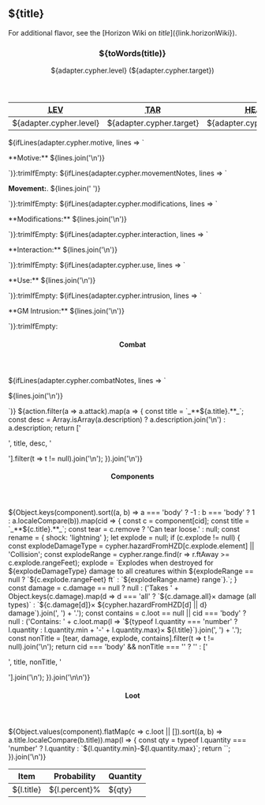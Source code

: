 ## ${title}

For additional flavor, see the [Horizon Wiki on ${title}](${link.horizonWiki}).

<div class="cypher-stat-block stat-block">
    <article>
        <header class="title">
            <h3>${toWords(title)}</h3>
            <aside class="level-and-target">${adapter.cypher.level} (${adapter.cypher.target})</aside>
        </header>
        <section class="stats-tab">
        <table class="stats">
            <thead>
                <tr>
                    <th><abbr title="Level">LEV</abbr></th>
                    <th><abbr title="Target Number">TAR</abbr></th>
                    <th><abbr title="Health">HEA</abbr></th>
                    <th><abbr title="Armor">ARM</abbr></th>
                    <th><abbr title="Damage">DAM</abbr></th>
                    <th><abbr title="Movement">MOV</abbr></th>
                </tr>
            </thead>
            <tbody>
                <tr>
                    <td>${adapter.cypher.level}</td>
                    <td>${adapter.cypher.target}</td>
                    <td>${adapter.cypher.health}</td>
                    <td>${adapter.cypher.armor}</td>
                    <td>${adapter.cypher.damage}</td>
                    <td>${adapter.cypher.movement}</td>
                </tr>
            </tbody>
        </table>
        </section>
        <section class="points">
${ifLines(adapter.cypher.motive, lines => `<p markdown="1">**Motive:** ${lines.join('\n')}</p>`)}:trimIfEmpty:
${ifLines(adapter.cypher.movementNotes, lines => `<p markdown="1"><strong>Movement:</strong>.  ${lines.join('  ')}</p>`)}:trimIfEmpty:
${ifLines(adapter.cypher.modifications, lines => `<p markdown="1">**Modifications:** ${lines.join('\n')}</p>`)}:trimIfEmpty:
${ifLines(adapter.cypher.interaction, lines => `<p markdown="1">**Interaction:** ${lines.join('\n')}</p>`)}:trimIfEmpty:
${ifLines(adapter.cypher.use, lines => `<p markdown="1">**Use:** ${lines.join('\n')}</p>`)}:trimIfEmpty:
${ifLines(adapter.cypher.intrusion, lines => `<p markdown="1">**GM Intrusion:** ${lines.join('\n')}</p>`)}:trimIfEmpty:
        </section>
        <section class="combats">
            <header>
                <h4>Combat</h4>
            </header>
${ifLines(adapter.cypher.combatNotes, lines => `<p markdown="1">${lines.join('\n')}</p>`)}
${action.filter(a => a.attack).map(a => {
  const title = `_**${a.title}.**_`;
  const desc = Array.isArray(a.description) ? a.description.join('\n') : a.description;
  return ['<p markdown="1">', title, desc, '</p>'].filter(t => t != null).join('\n');
}).join('\n')}
        </section>
        <section class="components">
            <header>
                <h4>Components</h4>
            </header>
${Object.keys(component).sort((a, b) => a === 'body' ? -1 : b === 'body' ? 1 : a.localeCompare(b)).map(cid => {
  const c = component[cid];
  const title = `_**${c.title}.**_`;
  const tear = c.remove ? 'Can tear loose.' : null; 
  const rename = {
    shock: 'lightning'
  };
  let explode = null;
  if (c.explode != null) {
    const explodeDamageType = cypher.hazardFromHZD[c.explode.element] || 'Collision';
    const explodeRange = cypher.range.find(r => r.ftAway >= c.explode.rangeFeet);
    explode = `Explodes when destroyed for ${explodeDamageType} damage to all creatures within ${explodeRange == null ? `${c.explode.rangeFeet} ft` : `${explodeRange.name} range`}.`;
  }
  const damage = c.damage == null ? null : ('Takes ' + Object.keys(c.damage).map(d => d === 'all' ? `${c.damage.all}&times; damage (all types)` : `${c.damage[d]}&times; ${cypher.hazardFromHZD[d] || d} damage`).join(', ') + '.');
  const contains = c.loot == null || cid === 'body' ? null : ('Contains: ' + c.loot.map(l => `${typeof l.quantity === 'number' ? l.quantity : l.quantity.min + '-' + l.quantity.max}&times; ${l.title}`).join(', ') + '.');
  const nonTitle = [tear, damage, explode, contains].filter(t => t != null).join('\n');
  return cid === 'body' && nonTitle === '' ? '' : ['<p class="component" markdown="1">', title, nonTitle, '</p>'].join('\n');
}).join('\n\n')}
        </section>
        <section class="loot-items">
                <header>
                    <h4>Loot</h4>
                </header>
                <table class="loot-list">
                    <thead>
                        <tr>
                            <th>Item</th>
                            <th class="loot-percent">Probability</th>
                            <th class="loot-qty">Quantity</th>
                        </tr>
                    </thead>
                    <tbody>
        ${Object.values(component).flatMap(c => c.loot || []).sort((a, b) => a.title.localeCompare(b.title)).map(l => {
          const qty = typeof l.quantity === 'number' ? l.quantity : `${l.quantity.min}-${l.quantity.max}`;
          return `<tr><td class="loot-title">${l.title}</td><td class="loot-percent">${l.percent}%</td><td class="loot-qty">${qty}</td></tr>`;
        }).join('\n')}
                    </tbody>
                </table>
            </section>
    </article>
</div>
